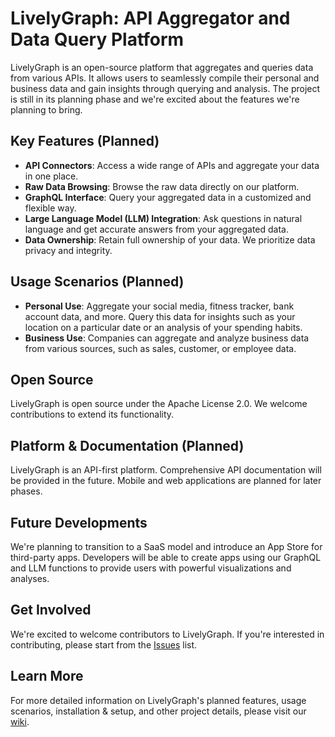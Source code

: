 # LivelyGraph: API Aggregator and Data Query Platform

LivelyGraph is an open-source platform that aggregates and queries data from various APIs. It allows users to seamlessly compile their personal and business data and gain insights through querying and analysis. The project is still in its planning phase and we're excited about the features we're planning to bring.

## Key Features (Planned)

- **API Connectors**: Access a wide range of APIs and aggregate your data in one place.
- **Raw Data Browsing**: Browse the raw data directly on our platform.
- **GraphQL Interface**: Query your aggregated data in a customized and flexible way.
- **Large Language Model (LLM) Integration**: Ask questions in natural language and get accurate answers from your aggregated data.
- **Data Ownership**: Retain full ownership of your data. We prioritize data privacy and integrity.

## Usage Scenarios (Planned)

- **Personal Use**: Aggregate your social media, fitness tracker, bank account data, and more. Query this data for insights such as your location on a particular date or an analysis of your spending habits.
- **Business Use**: Companies can aggregate and analyze business data from various sources, such as sales, customer, or employee data.

## Open Source

LivelyGraph is open source under the Apache License 2.0. We welcome contributions to extend its functionality.

## Platform & Documentation (Planned)

LivelyGraph is an API-first platform. Comprehensive API documentation will be provided in the future. Mobile and web applications are planned for later phases.

## Future Developments

We're planning to transition to a SaaS model and introduce an App Store for third-party apps. Developers will be able to create apps using our GraphQL and LLM functions to provide users with powerful visualizations and analyses.

## Get Involved

We're excited to welcome contributors to LivelyGraph. If you're interested in contributing, please start from the [Issues](https://github.com/Drbvr/LivelyGraph/issues) list.

## Learn More

For more detailed information on LivelyGraph's planned features, usage scenarios, installation & setup, and other project details, please visit our [wiki](https://github.com/Drbvr/LivelyGraph/wiki).
